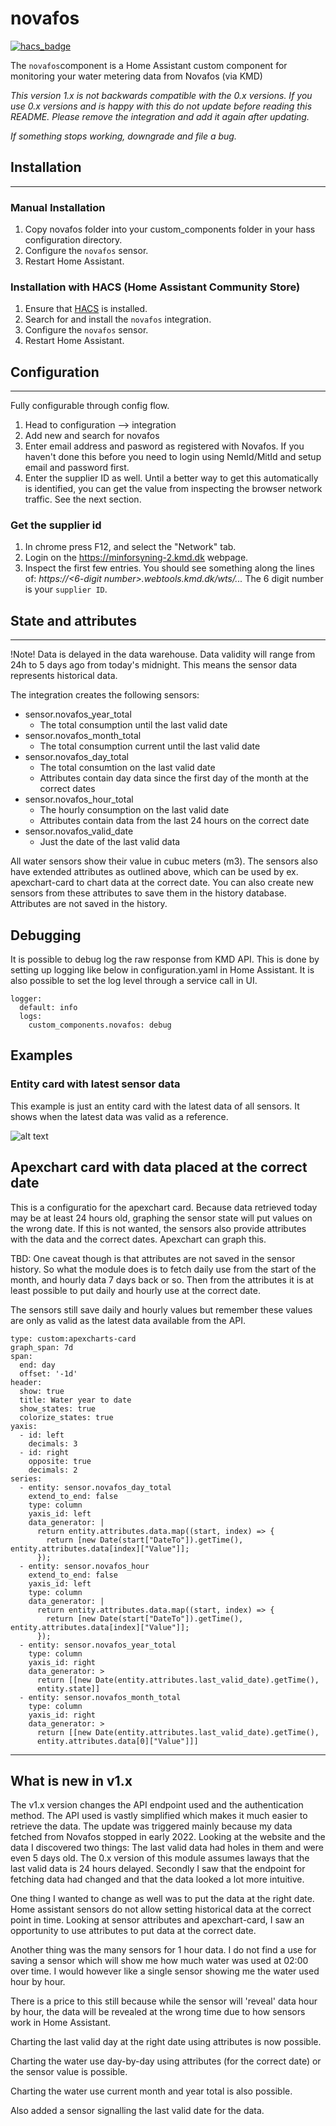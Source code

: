 # novafos

[![hacs_badge](https://img.shields.io/badge/HACS-Default-orange.svg)](https://github.com/custom-components/hacs)

The `novafos`component is a Home Assistant custom component for monitoring your water metering data from Novafos (via KMD)

*This version 1.x is not backwards compatible with the 0.x versions.  If you use 0.x versions and is happy with this do not update before reading this README.  Please remove the integration and add it again after updating.*

*If something stops working, downgrade and file a bug.*


## Installation
---
### Manual Installation
  1. Copy novafos folder into your custom_components folder in your hass configuration directory.
  2. Configure the `novafos` sensor.
  3. Restart Home Assistant.

### Installation with HACS (Home Assistant Community Store)
  1. Ensure that [HACS](https://hacs.xyz/) is installed.
  2. Search for and install the `novafos` integration.
  3. Configure the `novafos` sensor.
  4. Restart Home Assistant.

## Configuration
---
Fully configurable through config flow.
  1. Head to configuration --> integration
  2. Add new and search for novafos
  3. Enter email address and pasword as registered with Novafos.
     If you haven't done this before you need to login using NemId/MitId and
     setup email and password first.
  4. Enter the supplier ID as well.  Until a better way to get this automatically is identified, you can get the value from inspecting the browser network traffic. See the next section.<br>
  
### Get the supplier id
  1. In chrome press F12, and select the "Network" tab.
  2. Login on the https://minforsyning-2.kmd.dk webpage.
  3. Inspect the first few entries.  You should see something along the lines of: *https://<6-digit number>.webtools.kmd.dk/wts/...*  The 6 digit number is your `supplier ID`.

## State and attributes
---
!Note! Data is delayed in the data warehouse.  Data validity will range from 24h to 5 days ago from today's midnight.  This means the sensor data represents historical data.

The integration creates the following sensors:
* sensor.novafos_year_total
  * The total consumption until the last valid date
* sensor.novafos_month_total
  * The total consumption current until the last valid date
* sensor.novafos_day_total
  * The total consumtion on the last valid date
  * Attributes contain day data since the first day of the month at the correct dates
* sensor.novafos_hour_total
  * The hourly consumption on the last valid date
  * Attributes contain data from the last 24 hours on the correct date
* sensor.novafos_valid_date
  * Just the date of the last valid data

All water sensors show their value in cubuc meters (m3).  The sensors also have extended attributes as outlined above, which can be used by ex. apexchart-card to chart data at the correct date.  You can also create new sensors from these attributes to save them in the history database.  Attributes are not saved in the history.

## Debugging
It is possible to debug log the raw response from KMD API. This is done by setting up logging like below in configuration.yaml in Home Assistant. It is also possible to set the log level through a service call in UI.  
```
logger: 
  default: info
  logs: 
    custom_components.novafos: debug
```

## Examples

### Entity card with latest sensor data
This example is just an entity card with the latest data of all sensors.  It shows when the latest data was valid as a reference.

![alt text](images/example_1.png "Bar graph Example")

## Apexchart card with data placed at the correct date
This is a configuratio for the apexchart card.  Because data retrieved today may be at least 24 hours old, graphing the sensor state will put values on the wrong date.
If this is not wanted, the sensors also provide attributes with the data and the correct dates.  Apexchart can graph this.

TBD:
One caveat though is that attributes are not saved in the sensor history.  So what the module does is to fetch daily use from the start of the month, and hourly data 7 days back or so.  Then from the attributes it is at least possible to put daily and hourly use at the correct date.

The sensors still save daily and hourly values but remember these values are only as valid as the latest data available from the API.

```
type: custom:apexcharts-card
graph_span: 7d
span:
  end: day
  offset: '-1d'
header:
  show: true
  title: Water year to date
  show_states: true
  colorize_states: true
yaxis:
  - id: left
    decimals: 3
  - id: right
    opposite: true
    decimals: 2
series:
  - entity: sensor.novafos_day_total
    extend_to_end: false
    type: column
    yaxis_id: left
    data_generator: |
      return entity.attributes.data.map((start, index) => {
        return [new Date(start["DateTo"]).getTime(), entity.attributes.data[index]["Value"]];
      });
  - entity: sensor.novafos_hour
    extend_to_end: false
    yaxis_id: left
    type: column
    data_generator: |
      return entity.attributes.data.map((start, index) => {
        return [new Date(start["DateTo"]).getTime(), entity.attributes.data[index]["Value"]];
      });
  - entity: sensor.novafos_year_total
    type: column
    yaxis_id: right
    data_generator: >
      return [[new Date(entity.attributes.last_valid_date).getTime(),
      entity.state]]
  - entity: sensor.novafos_month_total
    type: column
    yaxis_id: right
    data_generator: >
      return [[new Date(entity.attributes.last_valid_date).getTime(),
      entity.attributes.data[0]["Value"]]]
```



---
## What is new in v1.x

The v1.x version changes the API endpoint used and the authentication method.  The API used is vastly simplified which makes it much easier to retrieve the data.
The update was triggered mainly because my data fetched from Novafos stopped in early 2022.  Looking at the website and the data I discovered two things: The last valid data had holes in them and were even 5 days old.  The 0.x version of this module assumes laways that the last valid data is 24 hours delayed.  Secondly I saw that the endpoint for fetching data had changed and that the data looked a lot more intuitive.

One thing I wanted to change as well was to put the data at the right date.  Home assistant sensors do not allow setting historical data at the correct point in time. Looking at sensor attributes and apexchart-card, I saw an opportunity to use attributes to put data at the correct date.

Another thing was the many sensors for 1 hour data.  I do not find a use for saving a sensor which will show me how much water was used at 02:00 over time.  I would however like a single sensor showing me the water used hour by hour.

There is a price to this still because while the sensor will 'reveal' data hour by hour, the data will be revealed at the wrong time due to how sensors work in Home Assistant.

Charting the last valid day at the right date using attributes is now possible.

Charting the water use day-by-day using attributes (for the correct date) or the sensor value is possible.

Charting the water use current month and year total is also possible.

Also added a sensor signalling the last valid date for the data.